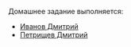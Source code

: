 
Домашнее задание выполняется:
- [Иванов Дмитрий](https://github.com/ivanovdmitry)
- [Петрищев Дмитрий](https://github.com/DmitryPetrishchev)

